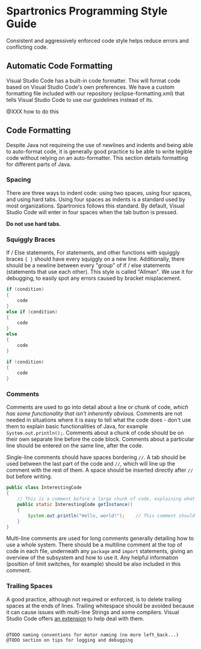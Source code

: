 # Spartronics Programming Style Guide

Consistent and aggressively enforced code style helps reduce errors and
conflicting code.

## Automatic Code Formatting

Visual Studio Code has a built-in code formatter. This will format code based
on Visual Studio Code's own preferences. We have a custom formatting file
included with our repository (eclipse-formatting.xml) that tells Visual Studio
Code to use our guidelines instead of its.

@XXX how to do this

## Code Formatting

Despite Java not requireing the use of newlines and indents and being able to
auto-format code, it is generally good practice to be able to write legible code
without relying on an auto-formatter. This section details formatting for different
parts of Java.

### Spacing

There are three ways to indent code: using two spaces, using four spaces,
and using hard tabs. Using four spaces as indents is a standard used by most
organizations. Spartronics follows this standard.
By default, Visual Studio Code will enter in four spaces when the tab button is
pressed.

**Do not use hard tabs.**

### Squiggly Braces

If / Else statements, For statements, and other functions with squiggly braces
`{ }` should have every squiggly on a new line. Additionally, there should be a
newline between every "group" of if / else statements (statements that use each other).
This style is called "Allman". We use it for debugging, to easily spot any errors
caused by bracket misplacement.

```java
if (condition)
{
    code
}
else if (condition)
{
    code
}
else
{
    code
}

if (condition)
{
    code
}
```

### Comments

Comments are used to go into detail about a line or chunk of code, *which has some
functionality that isn't inherently obvious.* Comments are not needed in
situations where it is easy to tell what the code does - don't use them to
explain basic functionalities of Java, for example `System.out.println();`.
Comments about a chunk of code should be on their own separate line before the
code block. Comments about a particular line should be entered on the same line,
after the code.

Single-line comments should have spaces bordering `//`. A tab should be used
between the last part of the code and `//`, which will line up the comment with
the rest of them. A space should be inserted  directly after `//` but before writing.

```java
public class InterestingCode
{
    // This is a comment before a large chunk of code, explaining what it does
    public static InterestingCode getInstance()
    {
        System.out.println("Hello, world!");    // This comment should explain some aspect of the code that is not instantly noticable.
    }
}
```

Multi-line comments are used for long comments generally detailing how to use a
whole system. There should be a multiline comment at the top of code in each
file, underneath any `package` and `import` statements, giving an overview of
the subsystem and how to use it. Any helpful information (position of limit
switches, for example) should be also included in this comment.

### Trailing Spaces

A good practice, although not required or enforced, is to delete trailing spaces
at the ends of lines. Trailing whitespace should be avoided because it can cause
issues with multi-line Strings and some compilers. Visual Studio Code offers
[an extension](https://marketplace.visualstudio.com/items?itemName=shardulm94.trailing-spaces)
to help deal with them.

~~~~

@TODO naming conventions for motor naming (no more left_back...)
@TODO section on tips for logging and debugging
